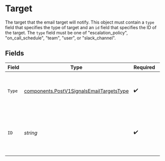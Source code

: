 # Target

The target that the email target will notify. This object must contain a `type`
field that specifies the type of target and an `id` field that specifies the ID of
the target. The `type` field must be one of "escalation_policy", "on_call_schedule",
"team", "user", or "slack_channel".



## Fields

| Field                                                                                                | Type                                                                                                 | Required                                                                                             | Description                                                                                          |
| ---------------------------------------------------------------------------------------------------- | ---------------------------------------------------------------------------------------------------- | ---------------------------------------------------------------------------------------------------- | ---------------------------------------------------------------------------------------------------- |
| `Type`                                                                                               | [components.PostV1SignalsEmailTargetsType](../../models/components/postv1signalsemailtargetstype.md) | :heavy_check_mark:                                                                                   | The type of target that the inbound email will notify when matched.                                  |
| `ID`                                                                                                 | *string*                                                                                             | :heavy_check_mark:                                                                                   | The ID of the target that the inbound email will notify when matched.                                |